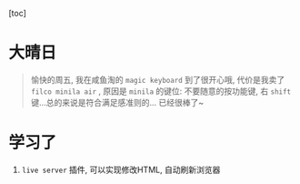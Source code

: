 
[toc]
# 大晴日

> 愉快的周五, 我在咸鱼淘的 `magic keyboard` 到了很开心哦, 代价是我卖了 `filco minila air` , 原因是 `minila` 的键位: 不要随意的按功能键, 右 `shift` 键...总的来说是符合满足感准则的... 已经很棒了~

# 学习了

1. `live server` 插件, 可以实现修改HTML, 自动刷新浏览器

